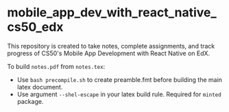 # mobile_app_dev_with_react_native_cs50_edx
This repository is created to take notes, complete assignments, and track progress of CS50's Mobile App Development with React Native on EdX.

To build `notes.pdf` from `notes.tex`:
  - Use `bash precompile.sh` to create preamble.fmt before building the main latex document.
  - Use argument `--shel-escape` in your latex build rule. Required for `minted` package.

<!-- All databases are compressed to `.tar.xz` format. -->

